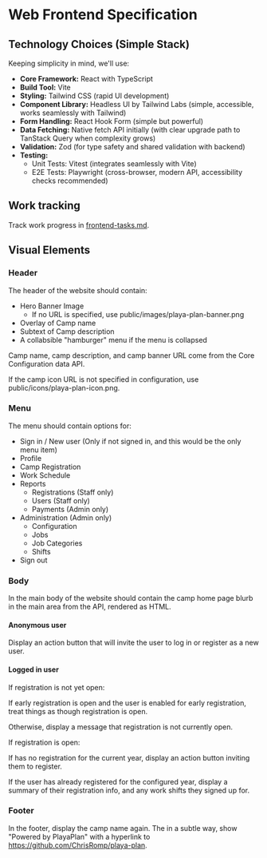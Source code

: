 # Web Frontend Specification

## Technology Choices (Simple Stack)

Keeping simplicity in mind, we'll use:

- **Core Framework:** React with TypeScript
- **Build Tool:** Vite
- **Styling:** Tailwind CSS (rapid UI development)
- **Component Library:** Headless UI by Tailwind Labs (simple, accessible, works seamlessly with Tailwind)
- **Form Handling:** React Hook Form (simple but powerful)
- **Data Fetching:** Native fetch API initially (with clear upgrade path to TanStack Query when complexity grows)
- **Validation:** Zod (for type safety and shared validation with backend)
- **Testing:** 
  - Unit Tests: Vitest (integrates seamlessly with Vite)
  - E2E Tests: Playwright (cross-browser, modern API, accessibility checks recommended)

## Work tracking

Track work progress in [frontend-tasks.md](frontend-tasks.md).

## Visual Elements

### Header

The header of the website should contain:

- Hero Banner Image
    - If no URL is specified, use public/images/playa-plan-banner.png
- Overlay of Camp name
- Subtext of Camp description
- A collabsible "hamburger" menu if the menu is collapsed

Camp name, camp description, and camp banner URL come from the Core Configuration data API.

If the camp icon URL is not specified in configuration, use public/icons/playa-plan-icon.png.

### Menu

The menu should contain options for:

- Sign in / New user (Only if not signed in, and this would be the only menu item)
- Profile
- Camp Registration
- Work Schedule
- Reports
    - Registrations (Staff only)
    - Users (Staff only)
    - Payments (Admin only)
- Administration (Admin only)
    - Configuration
    - Jobs
    - Job Categories
    - Shifts
- Sign out

### Body

In the main body of the website should contain the camp home page blurb in the main area from the API, rendered as HTML.

#### Anonymous user

Display an action button that will invite the user to log in or register as a new user.

#### Logged in user

If registration is not yet open:

If early registration is open and the user is enabled for early registration, treat things as though registration is open.

Otherwise, display a message that registration is not currently open.

If registration is open:

If has no registration for the current year, display an action button inviting them to register.

If the user has already registered for the configured year, display a summary of their registration info, and any work shifts they signed up for.

### Footer

In the footer, display the camp name again. The in a subtle way, show "Powered by PlayaPlan" with a hyperlink to https://github.com/ChrisRomp/playa-plan.

